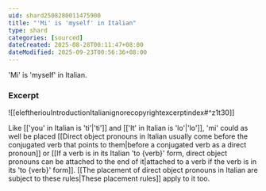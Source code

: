 ```yaml
---
uid: shard2508280011475900
title: "'Mi' is 'myself' in Italian"
type: shard
categories: [sourced]
dateCreated: 2025-08-28T00:11:47+08:00
dateModified: 2025-09-23T00:56:36+08:00
---
```

'Mi' is 'myself' in Italian. 
### Excerpt
![[eleftheriouIntroductionItalianignorecopyrightexcerptindex#^z1t30]]

Like [['you' in Italian is 'ti'|'ti']] and [['It' in Italian is 'lo'|'lo']], 'mi' could as well be placed [[Direct object pronouns in Italian usually come before the conjugated verb that points to them|before a conjugated verb as a direct pronoun]] or [[If a verb is in its Italian 'to {verb}' form, direct object pronouns can be attached to the end of it|attached to a verb if the verb is in its 'to {verb}' form]]. [[The placement of direct object pronouns in Italian are subject to these rules|These placement rules]] apply to it too.

